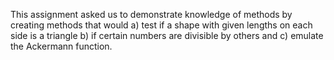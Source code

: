 This assignment asked us to demonstrate knowledge of methods by creating methods that would a) test if a shape with given lengths on each side is a triangle b) if certain numbers are divisible by others and c) emulate the Ackermann function. 

